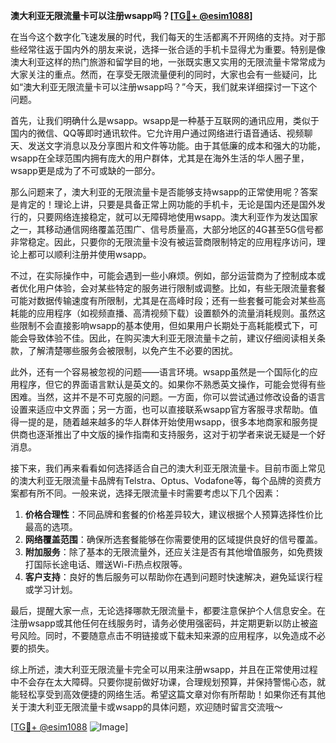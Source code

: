 **澳大利亚无限流量卡可以注册wsapp吗？[[TG💪+ @esim1088](https://t.me/s/esim1088)]**

在当今这个数字化飞速发展的时代，我们每天的生活都离不开网络的支持。对于那些经常往返于国内外的朋友来说，选择一张合适的手机卡显得尤为重要。特别是像澳大利亚这样的热门旅游和留学目的地，一张既实惠又实用的无限流量卡常常成为大家关注的重点。然而，在享受无限流量便利的同时，大家也会有一些疑问，比如“澳大利亚无限流量卡可以注册wsapp吗？”今天，我们就来详细探讨一下这个问题。

首先，让我们明确什么是wsapp。wsapp是一种基于互联网的通讯应用，类似于国内的微信、QQ等即时通讯软件。它允许用户通过网络进行语音通话、视频聊天、发送文字消息以及分享图片和文件等功能。由于其低廉的成本和强大的功能，wsapp在全球范围内拥有庞大的用户群体，尤其是在海外生活的华人圈子里，wsapp更是成为了不可或缺的一部分。

那么问题来了，澳大利亚的无限流量卡是否能够支持wsapp的正常使用呢？答案是肯定的！理论上讲，只要是具备正常上网功能的手机卡，无论是国内还是国外发行的，只要网络连接稳定，就可以无障碍地使用wsapp。澳大利亚作为发达国家之一，其移动通信网络覆盖范围广、信号质量高，大部分地区的4G甚至5G信号都非常稳定。因此，只要你的无限流量卡没有被运营商限制特定的应用程序访问，理论上都可以顺利注册并使用wsapp。

不过，在实际操作中，可能会遇到一些小麻烦。例如，部分运营商为了控制成本或者优化用户体验，会对某些特定的服务进行限制或调整。比如，有些无限流量套餐可能对数据传输速度有所限制，尤其是在高峰时段；还有一些套餐可能会对某些高耗能的应用程序（如视频直播、高清视频下载）设置额外的流量消耗规则。虽然这些限制不会直接影响wsapp的基本使用，但如果用户长期处于高耗能模式下，可能会导致体验不佳。因此，在购买澳大利亚无限流量卡之前，建议仔细阅读相关条款，了解清楚哪些服务会被限制，以免产生不必要的困扰。

此外，还有一个容易被忽视的问题——语言环境。wsapp虽然是一个国际化的应用程序，但它的界面语言默认是英文的。如果你不熟悉英文操作，可能会觉得有些困难。当然，这并不是不可克服的问题。一方面，你可以尝试通过修改设备的语言设置来适应中文界面；另一方面，也可以直接联系wsapp官方客服寻求帮助。值得一提的是，随着越来越多的华人群体开始使用wsapp，很多本地商家和服务提供商也逐渐推出了中文版的操作指南和支持服务，这对于初学者来说无疑是一个好消息。

接下来，我们再来看看如何选择适合自己的澳大利亚无限流量卡。目前市面上常见的澳大利亚无限流量卡品牌有Telstra、Optus、Vodafone等，每个品牌的资费方案都有所不同。一般来说，选择无限流量卡时需要考虑以下几个因素：

1. **价格合理性**：不同品牌和套餐的价格差异较大，建议根据个人预算选择性价比最高的选项。
2. **网络覆盖范围**：确保所选套餐能够在你需要使用的区域提供良好的信号覆盖。
3. **附加服务**：除了基本的无限流量外，还应关注是否有其他增值服务，如免费拨打国际长途电话、赠送Wi-Fi热点权限等。
4. **客户支持**：良好的售后服务可以帮助你在遇到问题时快速解决，避免延误行程或学习计划。

最后，提醒大家一点，无论选择哪款无限流量卡，都要注意保护个人信息安全。在注册wsapp或其他任何在线服务时，请务必使用强密码，并定期更新以防止被盗号风险。同时，不要随意点击不明链接或下载未知来源的应用程序，以免造成不必要的损失。

综上所述，澳大利亚无限流量卡完全可以用来注册wsapp，并且在正常使用过程中不会存在太大障碍。只要你提前做好功课，合理规划预算，并保持警惕心态，就能轻松享受到高效便捷的网络生活。希望这篇文章对你有所帮助！如果你还有其他关于澳大利亚无限流量卡或wsapp的具体问题，欢迎随时留言交流哦～ 

[[TG💪+ @esim1088](https://t.me/s/esim1088) ![Image](https://i.postimg.cc/4NQfJmqS/Snipaste-2025-05-13-00-14-12.png)]